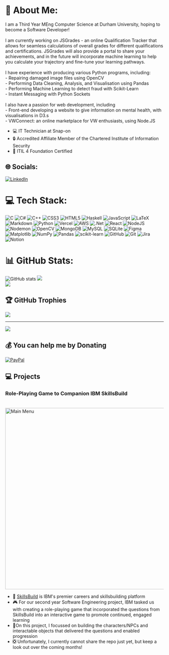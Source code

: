 # 💫 About Me:
I am a Third Year MEng Computer Science at Durham University, hoping to become a Software Developer!<br><br>I am currently working on JSGrades - an online Qualification Tracker that allows for seamless calculations of overall grades for different qualifications and certifications. JSGrades will also provide a portal to share your achievements, and in the future will incorporate machine learning to help you calculate your trajectory and fine-tune your learning pathways.<br><br> I have experience with producing various Python programs, including:<br>- Repairing damaged image files using OpenCV<br>- Performing Data Cleaning, Analysis, and Visualisation using Pandas<br>- Performing Machine Learning to detect fraud with Scikit-Learn<br>- Instant Messaging with Python Sockets<br><br> I also have a passion for web development, including<br>- Front-end developing a website to give information on mental health, with visualisations in D3.s<br>- VWConnect: an online marketplace for VW enthusiasts, using Node.JS

- 💻 IT Technician at Snap-on
- :lock: Accredited Affiliate Member of the Chartered Institute of Information Security
- :paperclip: ITIL 4 Foundation Certified


## 🌐 Socials:
[![LinkedIn](https://img.shields.io/badge/LinkedIn-%230077B5.svg?logo=linkedin&logoColor=white)](https://linkedin.com/in/jamesduxbury03) 

# 💻 Tech Stack:
![C](https://img.shields.io/badge/c-%2300599C.svg?style=for-the-badge&logo=c&logoColor=white) ![C#](https://img.shields.io/badge/c%23-%23239120.svg?style=for-the-badge&logo=csharp&logoColor=white) ![C++](https://img.shields.io/badge/c++-%2300599C.svg?style=for-the-badge&logo=c%2B%2B&logoColor=white) ![CSS3](https://img.shields.io/badge/css3-%231572B6.svg?style=for-the-badge&logo=css3&logoColor=white) ![HTML5](https://img.shields.io/badge/html5-%23E34F26.svg?style=for-the-badge&logo=html5&logoColor=white) ![Haskell](https://img.shields.io/badge/Haskell-5e5086?style=for-the-badge&logo=haskell&logoColor=white) ![JavaScript](https://img.shields.io/badge/javascript-%23323330.svg?style=for-the-badge&logo=javascript&logoColor=%23F7DF1E) ![LaTeX](https://img.shields.io/badge/latex-%23008080.svg?style=for-the-badge&logo=latex&logoColor=white) ![Markdown](https://img.shields.io/badge/markdown-%23000000.svg?style=for-the-badge&logo=markdown&logoColor=white) ![Python](https://img.shields.io/badge/python-3670A0?style=for-the-badge&logo=python&logoColor=ffdd54) ![Vercel](https://img.shields.io/badge/vercel-%23000000.svg?style=for-the-badge&logo=vercel&logoColor=white) ![AWS](https://img.shields.io/badge/AWS-%23FF9900.svg?style=for-the-badge&logo=amazon-aws&logoColor=white) ![.Net](https://img.shields.io/badge/.NET-5C2D91?style=for-the-badge&logo=.net&logoColor=white) ![React](https://img.shields.io/badge/react-%2320232a.svg?style=for-the-badge&logo=react&logoColor=%2361DAFB) ![NodeJS](https://img.shields.io/badge/node.js-6DA55F?style=for-the-badge&logo=node.js&logoColor=white) ![Nodemon](https://img.shields.io/badge/NODEMON-%23323330.svg?style=for-the-badge&logo=nodemon&logoColor=%BBDEAD) ![OpenCV](https://img.shields.io/badge/opencv-%23white.svg?style=for-the-badge&logo=opencv&logoColor=white) ![MongoDB](https://img.shields.io/badge/MongoDB-%234ea94b.svg?style=for-the-badge&logo=mongodb&logoColor=white) ![MySQL](https://img.shields.io/badge/mysql-4479A1.svg?style=for-the-badge&logo=mysql&logoColor=white) ![SQLite](https://img.shields.io/badge/sqlite-%2307405e.svg?style=for-the-badge&logo=sqlite&logoColor=white) ![Figma](https://img.shields.io/badge/figma-%23F24E1E.svg?style=for-the-badge&logo=figma&logoColor=white) ![Matplotlib](https://img.shields.io/badge/Matplotlib-%23ffffff.svg?style=for-the-badge&logo=Matplotlib&logoColor=black) ![NumPy](https://img.shields.io/badge/numpy-%23013243.svg?style=for-the-badge&logo=numpy&logoColor=white) ![Pandas](https://img.shields.io/badge/pandas-%23150458.svg?style=for-the-badge&logo=pandas&logoColor=white) ![scikit-learn](https://img.shields.io/badge/scikit--learn-%23F7931E.svg?style=for-the-badge&logo=scikit-learn&logoColor=white) ![GitHub](https://img.shields.io/badge/github-%23121011.svg?style=for-the-badge&logo=github&logoColor=white) ![Git](https://img.shields.io/badge/git-%23F05033.svg?style=for-the-badge&logo=git&logoColor=white) ![Jira](https://img.shields.io/badge/jira-%230A0FFF.svg?style=for-the-badge&logo=jira&logoColor=white) ![Notion](https://img.shields.io/badge/Notion-%23000000.svg?style=for-the-badge&logo=notion&logoColor=white)
# 📊 GitHub Stats:
![GitHub stats](https://github-readme-stats-nu-liart-37.vercel.app/api?username=jsduxie&show_icons=true&theme=transparent&rank_icon=github)
![](https://github-readme-streak-stats.herokuapp.com/?user=jsduxie&theme=dark&hide_border=false)<br/>
![](https://github-readme-stats.vercel.app/api/top-langs/?username=jsduxie&theme=dark&hide_border=false&include_all_commits=true&count_private=true&layout=compact)

## 🏆 GitHub Trophies
![](https://github-profile-trophy.vercel.app/?username=jsduxie&theme=nord&no-frame=false&no-bg=true&margin-w=4)

---
[![](https://visitcount.itsvg.in/api?id=jsduxie&icon=0&color=1)](https://visitcount.itsvg.in)

  ## 💰 You can help me by Donating
  [![PayPal](https://img.shields.io/badge/PayPal-00457C?style=for-the-badge&logo=paypal&logoColor=white)](https://paypal.me/jsduxie) 

  
<!-- Proudly created with GPRM ( https://gprm.itsvg.in ) -->

## 💻 Projects
### Role-Playing Game to Companion IBM SkillsBuild <br><br>
<div id="skillsbuild-menu"><img width="575" alt="Main Menu" src="https://github.com/jsduxie/jsduxie/assets/115461646/be418066-24bb-465e-bfb8-f180b784d541"></div>
<div id="skillsbuild-info">
  <ul>
    <li>🏫 <a href="https://skillsbuild.org">SkillsBuild</a> is IBM's premier careers and skillsbuilding platform</li>
    <li>🎮 For our second year Software Engineering project, IBM tasked us with creating a role-playing game that incorporated the questions from SkillsBuild into an interactive game to promote continued, engaged learning</li>
    <li>🧍On this project, I focussed on building the characters/NPCs and interactable objects that delivered the questions and enabled progression</li>
    <li>❎ Unfortunately, I currently cannot share the repo just yet, but keep a look out over the coming months!</li>
  </ul>
</div>
